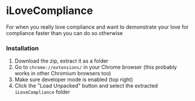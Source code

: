 # iLoveCompliance

For when you really love compliance and want to demonstrate your love for compliance faster than you can do so otherwise

### Installation

1. Download the zip, extract it as a folder
2. Go to `chrome://extensions/` in your Chrome browser (this probably works in other Chromium browsers too)
3. Make sure developer mode is enabled (top right)
4. Click the "Load Unpacked" button and select the extracted `iLoveCompliance` folder
